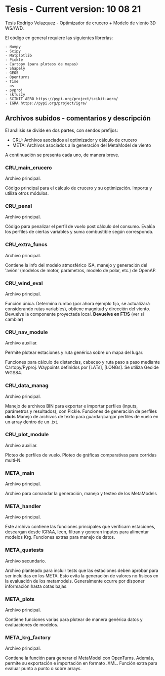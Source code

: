 # Tesis - Current version: 10 08 21
Tesis Rodrigo Velazquez - Optimizador de crucero + Modelo de viento 3D WS//WD. 

El código en general requiere las siguientes librerías:
```
- Numpy
- Scipy
- Matplotlib
- Pickle
- Cartopy (para ploteos de mapas)
- Shapely
- GEOS
- Openturns
- Time
- os
- pyproj
- skfuzzy
- SCIKIT AERO https://pypi.org/project/scikit-aero/
- IGRA https://pypi.org/project/igra/
```

## Archivos subidos - comentarios y descripción

El análisis se divide en dos partes, con sendos prefijos:

- CRU: Archivos asociados al optimizador y cálculo de crucero
- META: Archivos asociados a la generación del MetaModel de viento

A continuación se presenta cada uno, de manera breve.

### CRU_main_crucero
Archivo principal.

Código principal para el cálculo de crucero y su optimización. Importa y utiliza otros módulos.

### CRU_penal
Archivo principal.

Código para penalizar el perfil de vuelo post cálculo del consumo. Evalúa los perfiles de ciertas variables y suma combustible según corresponda.

### CRU_extra_funcs
Archivo principal.

Contiene la info del modelo atmosférico ISA, manejo y generación del 'avión' (modelos de motor, parámetros, modelo de polar, etc.) de OpenAP.

### CRU_wind_eval
Archivo principal.

Función única. Determina rumbo (por ahora ejemplo fijo, se actualizará considerando rutas variables), obtiene magnitud y dirección del viento. Devuelve la componente proyectada local. **Devuelve en FT/S** (ver si cambiar)

### CRU_nav_module
Archivo auxiliar. 

Permite plotear estaciones y ruta genérica sobre un mapa del lugar.

Funciones para cálculo de distancias, cabeceo y ruta paso a paso mediante Cartopy/Pyproj. Waypoints definidos por [LATs], [LONGs]. Se utiliza Geoide WGS84.

### CRU_data_manag
Archivo principal.

Manejo de archivos BIN para exportar e importar perfiles (inputs, parámetros y resultados), con Pickle.
Funciones de generación de perfiles __dicts__ 
Manejo de archivos de texto para guardar/cargar perfiles de vuelo en un array dentro de un .txt.

### CRU_plot_module
Archivo auxiliar.

Ploteo de perfiles de vuelo.
Ploteo de gráficas comparativas para corridas multi-N.

### META_main
Archivo principal.

Archivo para comandar la generación, manejo y testeo de los MetaModels

### META_handler
Archivo principal.

Este archivo contiene las funciones principales que verificarn estaciones, descargan desde IGRAA, leen, filtran y generan inputos para alimentar modelos Krg. Funciones extras para manejo de datos.

### META_quatests
Archivo secundario.

Archivo planteado para incluir tests que las estaciones deben aprobar para ser incluidas en los META. Esto evita la generación de valores no físicos en la evaluación de los metamodels. Generalmente ocurre por disponer información hasta cotas bajas.

### META_plots
Archivo principal.

Contiene funciones varias para plotear de manera genérica datos y evaluaciones de modelos.

### META_krg_factory
Archivo principal.

Contiene la función para generar el MetaModel con OpenTurns. Además, permite su exportación e importación en formato .XML. Función extra para evaluar punto a punto o sobre arrays.
